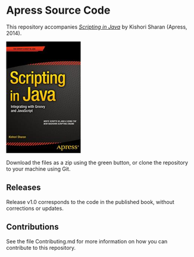 # Apress Source Code

This repository accompanies [*Scripting in Java*](http://www.apress.com/9781484207147) by Kishori  Sharan (Apress, 2014).

![Cover image](9781484207147.jpg)

Download the files as a zip using the green button, or clone the repository to your machine using Git.

## Releases

Release v1.0 corresponds to the code in the published book, without corrections or updates.

## Contributions

See the file Contributing.md for more information on how you can contribute to this repository.
